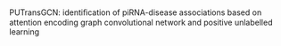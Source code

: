 PUTransGCN: identiﬁcation of piRNA-disease associations based on attention encoding graph convolutional network and positive unlabelled learning
